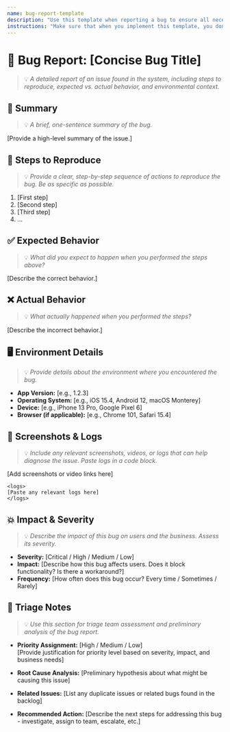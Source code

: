 ```yaml
---
name: bug-report-template
description: "Use this template when reporting a bug to ensure all necessary information is captured for effective triage and resolution."
instructions: "Make sure that when you implement this template, you don't include these instructions or any other front matter from this template in your work. Output should always and only be the markdown part outside of the front matter. Never include any tags like <example>, <commentary>, or similar tags - these serve only to increase clarity about implementation. Always use single [ ] brackets to indicate instructions the implementer should follow. When referencing other documents from this project, use wikilinks format [[filename]] to reference them. Do not include the file extension or path."
---
```

# 🐞 Bug Report: [Concise Bug Title]
> 💡 *A detailed report of an issue found in the system, including steps to reproduce, expected vs. actual behavior, and environmental context.*

## 📝 Summary
> 💡 *A brief, one-sentence summary of the bug.*

[Provide a high-level summary of the issue.]

## 🚶 Steps to Reproduce
> 💡 *Provide a clear, step-by-step sequence of actions to reproduce the bug. Be as specific as possible.*

1. [First step]
2. [Second step]
3. [Third step]
4. ...

## ✅ Expected Behavior
> 💡 *What did you expect to happen when you performed the steps above?*

[Describe the correct behavior.]

## ❌ Actual Behavior
> 💡 *What actually happened when you performed the steps?*

[Describe the incorrect behavior.]

## 🖥️ Environment Details
> 💡 *Provide details about the environment where you encountered the bug.*

- **App Version:** [e.g., 1.2.3]
- **Operating System:** [e.g., iOS 15.4, Android 12, macOS Monterey]
- **Device:** [e.g., iPhone 13 Pro, Google Pixel 6]
- **Browser (if applicable):** [e.g., Chrome 101, Safari 15.4]

## 📸 Screenshots & Logs
> 💡 *Include any relevant screenshots, videos, or logs that can help diagnose the issue. Paste logs in a code block.*

[Add screenshots or video links here]

```
<logs>
[Paste any relevant logs here]
</logs>
```

## 💥 Impact & Severity
> 💡 *Describe the impact of this bug on users and the business. Assess its severity.*

- **Severity:** [Critical / High / Medium / Low]
- **Impact:** [Describe how this bug affects users. Does it block functionality? Is there a workaround?]
- **Frequency:** [How often does this bug occur? Every time / Sometimes / Rarely]

## 🎯 Triage Notes
> 💡 *Use this section for triage team assessment and preliminary analysis of the bug report.*

- **Priority Assignment:** [High / Medium / Low]  
  [Provide justification for priority level based on severity, impact, and business needs]

- **Root Cause Analysis:** [Preliminary hypothesis about what might be causing this issue]

- **Related Issues:** [List any duplicate issues or related bugs found in the backlog]

- **Recommended Action:** [Describe the next steps for addressing this bug - investigate, assign to team, escalate, etc.]
